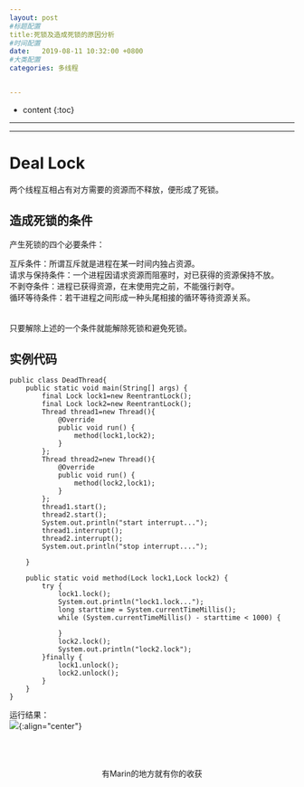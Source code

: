 ```yaml
---
layout: post
#标题配置
title:死锁及造成死锁的原因分析
#时间配置
date:   2019-08-11 10:32:00 +0800
#大类配置
categories: 多线程


---
```


* content
{:toc}
---
---

# Deal Lock
两个线程互相占有对方需要的资源而不释放，便形成了死锁。

## 造成死锁的条件
产生死锁的四个必要条件：<br>

互斥条件：所谓互斥就是进程在某一时间内独占资源。<br>
请求与保持条件：一个进程因请求资源而阻塞时，对已获得的资源保持不放。<br>
不剥夺条件：进程已获得资源，在末使用完之前，不能强行剥夺。<br>
循环等待条件：若干进程之间形成一种头尾相接的循环等待资源关系。<br>
<br><br>
只要解除上述的一个条件就能解除死锁和避免死锁。<br>

## 实例代码
```
public class DeadThread{
    public static void main(String[] args) {
        final Lock lock1=new ReentrantLock();
        final Lock lock2=new ReentrantLock();
        Thread thread1=new Thread(){
            @Override
            public void run() {
                method(lock1,lock2);
            }
        };
        Thread thread2=new Thread(){
            @Override
            public void run() {
                method(lock2,lock1);
            }
        };
        thread1.start();
        thread2.start();
        System.out.println("start interrupt...");
        thread1.interrupt();
        thread2.interrupt();
        System.out.println("stop interrupt....");

    }

    public static void method(Lock lock1,Lock lock2) {
        try {
            lock1.lock();
            System.out.println("lock1.lock...");
            long starttime = System.currentTimeMillis();
            while (System.currentTimeMillis() - starttime < 1000) {

            }
            lock2.lock();
            System.out.println("lock2.lock");
        }finally {
            lock1.unlock();
            lock2.unlock();
        }
    }
}
```
运行结果：<br>
![](https://itmanmzt.github.io/styles/images/interrupt/005.jpg){:align="center"}<br><br>

<br>

<br>

<center>有Marin的地方就有你的收获</center>